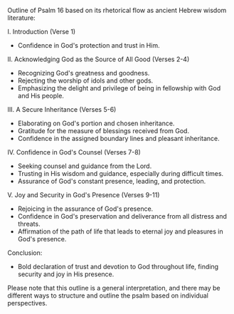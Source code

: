 Outline of Psalm 16 based on its rhetorical flow as ancient Hebrew wisdom literature:

I. Introduction (Verse 1)
- Confidence in God's protection and trust in Him.

II. Acknowledging God as the Source of All Good (Verses 2-4)
- Recognizing God's greatness and goodness.
- Rejecting the worship of idols and other gods.
- Emphasizing the delight and privilege of being in fellowship with God and His people.

III. A Secure Inheritance (Verses 5-6)
- Elaborating on God's portion and chosen inheritance.
- Gratitude for the measure of blessings received from God.
- Confidence in the assigned boundary lines and pleasant inheritance.

IV. Confidence in God's Counsel (Verses 7-8)
- Seeking counsel and guidance from the Lord.
- Trusting in His wisdom and guidance, especially during difficult times.
- Assurance of God's constant presence, leading, and protection.

V. Joy and Security in God's Presence (Verses 9-11)
- Rejoicing in the assurance of God's presence.
- Confidence in God's preservation and deliverance from all distress and threats.
- Affirmation of the path of life that leads to eternal joy and pleasures in God's presence.

Conclusion:
- Bold declaration of trust and devotion to God throughout life, finding security and joy in His presence.

Please note that this outline is a general interpretation, and there may be different ways to structure and outline the psalm based on individual perspectives.